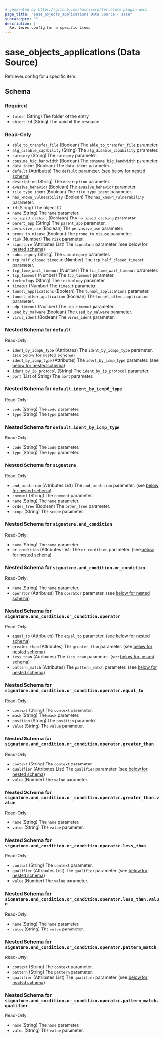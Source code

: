 ```yaml
---
# generated by https://github.com/hashicorp/terraform-plugin-docs
page_title: "sase_objects_applications Data Source - sase"
subcategory: ""
description: |-
  Retrieves config for a specific item.
---
```


# sase_objects_applications (Data Source)

Retrieves config for a specific item.



<!-- schema generated by tfplugindocs -->
## Schema

### Required

- `folder` (String) The folder of the entry
- `object_id` (String) The uuid of the resource

### Read-Only

- `able_to_transfer_file` (Boolean) The `able_to_transfer_file` parameter.
- `alg_disable_capability` (String) The `alg_disable_capability` parameter.
- `category` (String) The `category` parameter.
- `consume_big_bandwidth` (Boolean) The `consume_big_bandwidth` parameter.
- `data_ident` (Boolean) The `data_ident` parameter.
- `default` (Attributes) The `default` parameter. (see [below for nested schema](#nestedatt--default))
- `description` (String) The `description` parameter.
- `evasive_behavior` (Boolean) The `evasive_behavior` parameter.
- `file_type_ident` (Boolean) The `file_type_ident` parameter.
- `has_known_vulnerability` (Boolean) The `has_known_vulnerability` parameter.
- `id` (String) The object ID.
- `name` (String) The `name` parameter.
- `no_appid_caching` (Boolean) The `no_appid_caching` parameter.
- `parent_app` (String) The `parent_app` parameter.
- `pervasive_use` (Boolean) The `pervasive_use` parameter.
- `prone_to_misuse` (Boolean) The `prone_to_misuse` parameter.
- `risk` (Number) The `risk` parameter.
- `signature` (Attributes List) The `signature` parameter. (see [below for nested schema](#nestedatt--signature))
- `subcategory` (String) The `subcategory` parameter.
- `tcp_half_closed_timeout` (Number) The `tcp_half_closed_timeout` parameter.
- `tcp_time_wait_timeout` (Number) The `tcp_time_wait_timeout` parameter.
- `tcp_timeout` (Number) The `tcp_timeout` parameter.
- `technology` (String) The `technology` parameter.
- `timeout` (Number) The `timeout` parameter.
- `tunnel_applications` (Boolean) The `tunnel_applications` parameter.
- `tunnel_other_application` (Boolean) The `tunnel_other_application` parameter.
- `udp_timeout` (Number) The `udp_timeout` parameter.
- `used_by_malware` (Boolean) The `used_by_malware` parameter.
- `virus_ident` (Boolean) The `virus_ident` parameter.

<a id="nestedatt--default"></a>
### Nested Schema for `default`

Read-Only:

- `ident_by_icmp6_type` (Attributes) The `ident_by_icmp6_type` parameter. (see [below for nested schema](#nestedatt--default--ident_by_icmp6_type))
- `ident_by_icmp_type` (Attributes) The `ident_by_icmp_type` parameter. (see [below for nested schema](#nestedatt--default--ident_by_icmp_type))
- `ident_by_ip_protocol` (String) The `ident_by_ip_protocol` parameter.
- `port` (List of String) The `port` parameter.

<a id="nestedatt--default--ident_by_icmp6_type"></a>
### Nested Schema for `default.ident_by_icmp6_type`

Read-Only:

- `code` (String) The `code` parameter.
- `type` (String) The `type` parameter.


<a id="nestedatt--default--ident_by_icmp_type"></a>
### Nested Schema for `default.ident_by_icmp_type`

Read-Only:

- `code` (String) The `code` parameter.
- `type` (String) The `type` parameter.



<a id="nestedatt--signature"></a>
### Nested Schema for `signature`

Read-Only:

- `and_condition` (Attributes List) The `and_condition` parameter. (see [below for nested schema](#nestedatt--signature--and_condition))
- `comment` (String) The `comment` parameter.
- `name` (String) The `name` parameter.
- `order_free` (Boolean) The `order_free` parameter.
- `scope` (String) The `scope` parameter.

<a id="nestedatt--signature--and_condition"></a>
### Nested Schema for `signature.and_condition`

Read-Only:

- `name` (String) The `name` parameter.
- `or_condition` (Attributes List) The `or_condition` parameter. (see [below for nested schema](#nestedatt--signature--and_condition--or_condition))

<a id="nestedatt--signature--and_condition--or_condition"></a>
### Nested Schema for `signature.and_condition.or_condition`

Read-Only:

- `name` (String) The `name` parameter.
- `operator` (Attributes) The `operator` parameter. (see [below for nested schema](#nestedatt--signature--and_condition--or_condition--operator))

<a id="nestedatt--signature--and_condition--or_condition--operator"></a>
### Nested Schema for `signature.and_condition.or_condition.operator`

Read-Only:

- `equal_to` (Attributes) The `equal_to` parameter. (see [below for nested schema](#nestedatt--signature--and_condition--or_condition--operator--equal_to))
- `greater_than` (Attributes) The `greater_than` parameter. (see [below for nested schema](#nestedatt--signature--and_condition--or_condition--operator--greater_than))
- `less_than` (Attributes) The `less_than` parameter. (see [below for nested schema](#nestedatt--signature--and_condition--or_condition--operator--less_than))
- `pattern_match` (Attributes) The `pattern_match` parameter. (see [below for nested schema](#nestedatt--signature--and_condition--or_condition--operator--pattern_match))

<a id="nestedatt--signature--and_condition--or_condition--operator--equal_to"></a>
### Nested Schema for `signature.and_condition.or_condition.operator.equal_to`

Read-Only:

- `context` (String) The `context` parameter.
- `mask` (String) The `mask` parameter.
- `position` (String) The `position` parameter.
- `value` (String) The `value` parameter.


<a id="nestedatt--signature--and_condition--or_condition--operator--greater_than"></a>
### Nested Schema for `signature.and_condition.or_condition.operator.greater_than`

Read-Only:

- `context` (String) The `context` parameter.
- `qualifier` (Attributes List) The `qualifier` parameter. (see [below for nested schema](#nestedatt--signature--and_condition--or_condition--operator--greater_than--qualifier))
- `value` (Number) The `value` parameter.

<a id="nestedatt--signature--and_condition--or_condition--operator--greater_than--qualifier"></a>
### Nested Schema for `signature.and_condition.or_condition.operator.greater_than.value`

Read-Only:

- `name` (String) The `name` parameter.
- `value` (String) The `value` parameter.



<a id="nestedatt--signature--and_condition--or_condition--operator--less_than"></a>
### Nested Schema for `signature.and_condition.or_condition.operator.less_than`

Read-Only:

- `context` (String) The `context` parameter.
- `qualifier` (Attributes List) The `qualifier` parameter. (see [below for nested schema](#nestedatt--signature--and_condition--or_condition--operator--less_than--qualifier))
- `value` (Number) The `value` parameter.

<a id="nestedatt--signature--and_condition--or_condition--operator--less_than--qualifier"></a>
### Nested Schema for `signature.and_condition.or_condition.operator.less_than.value`

Read-Only:

- `name` (String) The `name` parameter.
- `value` (String) The `value` parameter.



<a id="nestedatt--signature--and_condition--or_condition--operator--pattern_match"></a>
### Nested Schema for `signature.and_condition.or_condition.operator.pattern_match`

Read-Only:

- `context` (String) The `context` parameter.
- `pattern` (String) The `pattern` parameter.
- `qualifier` (Attributes List) The `qualifier` parameter. (see [below for nested schema](#nestedatt--signature--and_condition--or_condition--operator--pattern_match--qualifier))

<a id="nestedatt--signature--and_condition--or_condition--operator--pattern_match--qualifier"></a>
### Nested Schema for `signature.and_condition.or_condition.operator.pattern_match.qualifier`

Read-Only:

- `name` (String) The `name` parameter.
- `value` (String) The `value` parameter.


